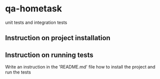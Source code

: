 # qa-hometask
unit tests and integration tests

## Instruction on project installation



## Instruction on running tests
Write an instruction in the 'README.md' file how to install the project and run the tests